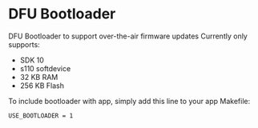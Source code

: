 DFU Bootloader
==========

DFU Bootloader to support over-the-air firmware updates
Currently only supports:

* SDK 10
* s110 softdevice
* 32 KB RAM
* 256 KB Flash

To include bootloader with app, simply add this line to your app Makefile:
    
    USE_BOOTLOADER = 1


